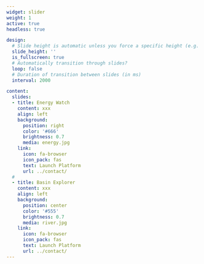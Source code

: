 ```yaml
---
widget: slider
weight: 1
active: true
headless: true

design:
  # Slide height is automatic unless you force a specific height (e.g. '400px')
  slide_height: ''
  is_fullscreen: true
  # Automatically transition through slides?
  loop: false
  # Duration of transition between slides (in ms)
  interval: 2000

content:
  slides:
  - title: Energy Watch
    content: xxx
    align: left
    background:
      position: right
      color: '#666'
      brightness: 0.7
      media: energy.jpg
    link:
      icon: fa-browser
      icon_pack: fas
      text: Launch Platform
      url: ../contact/
  #
  - title: Basin Explorer
    content: xxx
    align: left
    background:
      position: center
      color: '#555'
      brightness: 0.7
      media: river.jpg
    link:
      icon: fa-browser
      icon_pack: fas
      text: Launch Platform
      url: ../contact/
---
```

